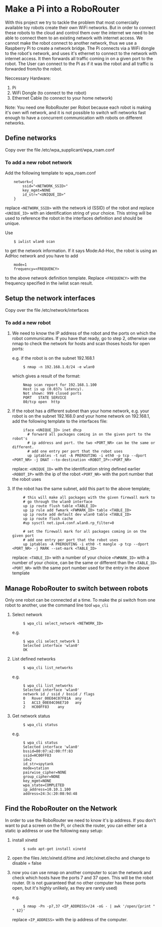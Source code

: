# Make a Pi into a RoboRouter

With this project we try to tackle the problem that most comercially available toy robots create their own WiFi networks. But in order to connect these robots to the cloud and control them over the internet we need to be able to connect them to an existing network with internet access. We cannot make the robot connect to another network, thus we use a Raspberry Pi to create a network bridge. The Pi connects via a WiFi dongle to the robot's network, and uses it's ethernet to connect to the network with internet access. It then forwards all traffic coming in on a given port to the robot. The User can connect to the Pi as if it was the robot and all traffic is forwarded from/to the robot.

Neccessary Hardware:

1. Pi
1. WiFi Dongle (to connect to the robot)
1. Ethernet Cable (to connect to your home network)

Note: You need one RoboRouter per Robot because each robot is making it's own wifi network, and it is not possible to switch wifi networks fast enough to have a concurrent communication with robots on different networks.

## Define networks

Copy over the file /etc/wpa_supplicant/wpa_roam.conf

### To add a new robot network

Add the following template to wpa_roam.conf

        network={
            ssid="<NETWORK_SSID>"
            key_mgmt=NONE
            id_str="<UNIQUE_ID>"
        }

replace `<NETWORK_SSID>` with the network id (SSID) of the robot and replace `<UNIQUE_ID>` with an identification string of your choice. This string will be used to reference the robot in the interfaces definition and should be unique.

Use 

        $ iwlist wlan0 scan

to get the network information. If it says Mode:Ad-Hoc, the robot is using an AdHoc network and you have to add 

        mode=1
        frequency=<FREQUENCY>

to the above network definition template. Replace `<FREQUENCY>` with the frequency specified in the iwlist scan result.

## Setup the network interfaces

Copy over the file /etc/network/interfaces

### To add a new robot

1. We need to know the IP address of the robot and the ports on which the robot communicates. If you have that ready, go to step 2, otherwise use nmap to check the network for hosts and scan thoses hosts for open ports:
    
    e.g. if the robot is on the subnet 192.168.1
    
            $ nmap -n 192.168.1.0/24 -e wlan0
    
    which gives a result of the format:
    
            Nmap scan report for 192.168.1.100
            Host is up (0.037s latency).
            Not shown: 999 closed ports
            PORT   STATE SERVICE
            80/tcp open  http
        
1. If the robot has a different subnet than your home network, e.g. your robot is on the subnet 192.168.0 and your home network on 192.168.1, add the following template to the interfaces file:

            iface <UNIQUE_ID> inet dhcp
              # forward all packages coming in on the given port to the robot's
              # ip address and port. the two <PORT_NR> can be the same or different.
              # add one entry per port that the robot uses
              up iptables -t nat -A PREROUTING -i eth0 -p tcp --dport <PORT_NR> -j DNAT --to-destination <ROBOT_IP>:<PORT_NR>

    replace:
    `<UNIQUE_ID>` with the identification string defined earlier
    `<ROBOT_IP>` with the ip of the robot
    `<PORT_NR>` with the port number that the robot uses

1. If the robot has the same subnet, add this part to the above template;

            # this will make all packages with the given firewall mark to
            # go through the wlan0 interface
            up ip route flush table <TABLE_ID>
            up ip rule add fwmark <FWMARK_ID> table <TABLE_ID>
            up ip route add default dev wlan0 table <TABLE_ID>
            up ip route flush cache
            #up sysctl net.ipv4.conf.wlan0.rp_filter=0
            
            # set the firewall mark for all packages coming in on the given port
            # add one entry per port that the robot uses
            up iptables -A PREROUTING -i eth0 -t mangle -p tcp --dport <PORT_NR> -j MARK --set-mark <TABLE_ID>

    replace:
    `<TABLE_ID>` with a number of your choice
    `<FWMARK_ID>` with a number of your choice, can be the same or different than the `<TABLE_ID>`
    `<PORT_NR>` with the same port number used for the entry in the above template

## Manage RoboRouter to switch between robots

Only one robot can be connected at a time. To make the pi switch from one robot to another, use the command line tool `wpa_cli`

1. Select network

            $ wpa_cli select_network <NETWORK_ID>

    e.g.
    
            $ wpa_cli select_network 1
            Selected interface 'wlan0'
            OK
     
1. List defined networks

            $ wpa_cli list_networks
    
    e.g.
    
            $ wpa_cli list_networks
            Selected interface 'wlan0'
            network id / ssid / bssid / flags
            0	Rover_00E04C07F81A	any	
            1	AC13_00E04C06E710	any	
            2	HC00FF83	any	
       
1. Get network status

            $ wpa_cli status

    e.g.
    
            $ wpa_cli status
            Selected interface 'wlan0'
            bssid=80:07:a2:00:ff:83
            ssid=HC00FF83
            id=2
            id_str=spytank
            mode=station
            pairwise_cipher=NONE
            group_cipher=NONE
            key_mgmt=NONE
            wpa_state=COMPLETED
            ip_address=10.10.1.100
            address=24:3c:20:08:9d:48

## Find the RoboRouter on the Network

In order to use the RoboRouter we need to know it's ip address. If you don't want to put a screen on the Pi, or check the router, you can either set a static ip address or use the following easy setup:

1. install xinetd

            $ sudo apt-get install xinetd

1. open the files /etc/xinetd.d/time and /etc/xinet.d/echo and change to disable = false

1. now you can use nmap on another computer to scan the network and check which hosts have the ports 7 and 37 open. This will be the robot router. (It is not guaranteed that no other computer has these ports open, but it's highly unlikely, as they are rarely used)

    e.g.
    
            $ nmap -Pn -p7,37 <IP_ADDRESS>/24 -oG - | awk '/open/{print "  " $2}'

    replace `<IP_ADDRESS>` with the ip address of the computer.